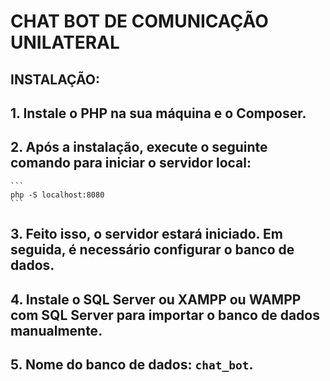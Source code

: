 # CHAT BOT DE COMUNICAÇÃO UNILATERAL

## INSTALAÇÃO:

## 1. Instale o PHP na sua máquina e o Composer.
## 2. Após a instalação, execute o seguinte comando para iniciar o servidor local:
    ```
    php -S localhost:8080
    ```

## 3. Feito isso, o servidor estará iniciado. Em seguida, é necessário configurar o banco de dados.
## 4. Instale o SQL Server ou XAMPP ou WAMPP com SQL Server para importar o banco de dados manualmente.

## 5. Nome do banco de dados: `chat_bot`.

